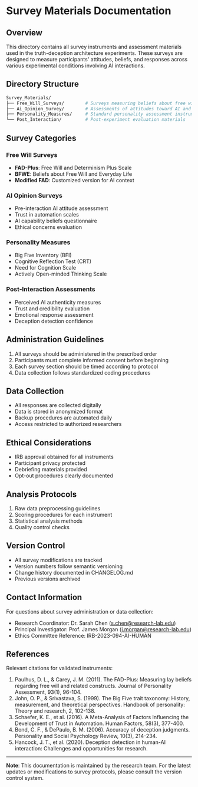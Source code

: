 # Survey Materials Documentation

## Overview

This directory contains all survey instruments and assessment materials used in the truth-deception architecture experiments. These surveys are designed to measure participants' attitudes, beliefs, and responses across various experimental conditions involving AI interactions.

## Directory Structure

```bash
Survey_Materials/
├── Free_Will_Surveys/        # Surveys measuring beliefs about free will and determinism
├── Ai_Opinion_Survey/        # Assessments of attitudes toward AI and automation
├── Personality_Measures/     # Standard personality assessment instruments
└── Post_Interaction/         # Post-experiment evaluation materials
```

## Survey Categories

### Free Will Surveys

- **FAD-Plus**: Free Will and Determinism Plus Scale
- **BFWE**: Beliefs about Free Will and Everyday Life
- **Modified FAD**: Customized version for AI context

### AI Opinion Surveys

- Pre-interaction AI attitude assessment
- Trust in automation scales
- AI capability beliefs questionnaire
- Ethical concerns evaluation

### Personality Measures

- Big Five Inventory (BFI)
- Cognitive Reflection Test (CRT)
- Need for Cognition Scale
- Actively Open-minded Thinking Scale

### Post-Interaction Assessments

- Perceived AI authenticity measures
- Trust and credibility evaluation
- Emotional response assessment
- Deception detection confidence

## Administration Guidelines

1. All surveys should be administered in the prescribed order
2. Participants must complete informed consent before beginning
3. Each survey section should be timed according to protocol
4. Data collection follows standardized coding procedures

## Data Collection

- All responses are collected digitally
- Data is stored in anonymized format
- Backup procedures are automated daily
- Access restricted to authorized researchers

## Ethical Considerations

- IRB approval obtained for all instruments
- Participant privacy protected
- Debriefing materials provided
- Opt-out procedures clearly documented

## Analysis Protocols

1. Raw data preprocessing guidelines
2. Scoring procedures for each instrument
3. Statistical analysis methods
4. Quality control checks

## Version Control

- All survey modifications are tracked
- Version numbers follow semantic versioning
- Change history documented in CHANGELOG.md
- Previous versions archived

## Contact Information

For questions about survey administration or data collection:

- Research Coordinator: Dr. Sarah Chen (<s.chen@research-lab.edu>)
- Principal Investigator: Prof. James Morgan (<j.morgan@research-lab.edu>)
- Ethics Committee Reference: IRB-2023-094-AI-HUMAN

## References

Relevant citations for validated instruments:

1. Paulhus, D. L., & Carey, J. M. (2011). The FAD-Plus: Measuring lay beliefs regarding free will and related constructs. Journal of Personality Assessment, 93(1), 96-104.
2. John, O. P., & Srivastava, S. (1999). The Big Five trait taxonomy: History, measurement, and theoretical perspectives. Handbook of personality: Theory and research, 2, 102-138.
3. Schaefer, K. E., et al. (2016). A Meta-Analysis of Factors Influencing the Development of Trust in Automation. Human Factors, 58(3), 377-400.
4. Bond, C. F., & DePaulo, B. M. (2006). Accuracy of deception judgments. Personality and Social Psychology Review, 10(3), 214-234.
5. Hancock, J. T., et al. (2020). Deception detection in human-AI interaction: Challenges and opportunities for research.

---

**Note**: This documentation is maintained by the research team. For the latest updates or modifications to survey protocols, please consult the version control system.
